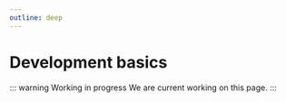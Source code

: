 ```yaml
---
outline: deep
---
```


# Development basics

::: warning Working in progress
We are current working on this page.
:::

<!--

::: tip Before you dive into contributing code:
- Read the [general contribution guidelines](./overview.md)
- Check out the [code design principles](../using-codex/guiding-principles.md#code-design-patterns)
:::

## Get the code

Clone [the repository](https://gerrit.wikimedia.org/g/design/codex/):
`git clone ssh://gerrit.wikimedia.org:29418/design/codex`

## Code contribution workflow

### Task tracking

Tasks are tracked in Phabricator on the [Codex](https://phabricator.wikimedia.org/tag/codex/)
workboard. Create or claim a task as soon as you decide to work on it. Note that very minor
contributions (like build asset updates or icon code optimizations) do not require a corresponding
task.

### Patch requirements

All patches must meet the following requirements:

- **Commit message:**
  - The first line of the commit message must be prefixed by the component name (Button, Icon) or
    the type of work (build, tests, styles, tokens, docs, etc.), e.g. `docs: Add more docs.` If the commit covers multiple things, include them in a comma-delineated list, e.g.
    `styles, docs, Button: Fix Button styles and document new convention`.
  - Deprecating and breaking changes are prefixed with `[DEPRECATING CHANGE]` or
    `[BREAKING CHANGE]`, e.g. `[BREAKING CHANGE] Button: Remove primary button functionality`.
  - Follow the [MediaWiki commit message guidelines](https://www.mediawiki.org/wiki/Gerrit/Commit_message_guidelines).
- **Clean code:** Code will only be merged when it follows [MediaWiki code conventions](https://www.mediawiki.org/wiki/Manual:Coding_conventions). TODO comment tags should include a relevant task number.

### Code review

Codex adheres to the [Design System Team's general process for code review](https://www.mediawiki.org/wiki/Design_System_Team/Team_Processes#Code_review).
Please review this process before submitting or reviewing a patch for the first time.

## Getting started

### Requirements

- **Node:** verify `.nvmrc` in the root of the repository. To install and use the required version of Node, run `nvm install "$(<.nvmrc)"` then `nvm use` in the root of the repository.
- **NPM:** v7.21 or greater is required to support workspaces; it is not included by default in older
versions of Node (prior to v15) and will need to be upgraded manually.

### Workspaces

The Codex codebase is configured as a monorepo using NPM. Sub-projects are defined in the
`packages/` directory with their own `package.json` and an appropriate `name`.

To run a command in a specific workspace, do the following:

```bash
# Run the "build" command in the "@wikimedia/codex" workspace
npm run build --workspace @wikimedia/codex

# Install a dependency for one workspace
npm install vite --workspace @wikimedia/codex --save-dev

# This can be shortened to -w
npm install vue -w @wikimedia/codex --save-peer
```

To run a command for all workspaces, do this instead:

```bash
# Run the "test" command in all workspaces
npm run test --workspaces

# This is equivalent
npm run test -ws
```

Note that the `lint` command is global; it has to be run in the root directory.
Running `npm test` in the root directory will lint everything and run the tests
in all workspaces.

### Directory structure
Each component has its own subdirectory in `packages/codex/src/components`, containing
the Vue single file component and unit tests.

Functions designed for use with the composition API ("composables") are in `packages/codex/src/composables`.

There are some special files at the top level of the `src/` directory:
- `lib.ts`: The main entry point for the library. Only things that are exported here are accessible
  to external users of the library.
- `types.ts`: Contains type definitions that are shared across multiple components, or need to be
  exported. This file should not export any functions or constants, only types.
- `constants.ts`: Contains constants that need to be exported or that serve as the basis for types.
- `utils.ts`: Utility functions shared across components, or for use with the types or constants
  in `types.ts` or `constants.ts`.

### Linting
Codex uses the following lint tools:
- [ESLint](https://eslint.org/) for ECMAScript files like JavaScript and TypeScript
- [typescript-eslint](https://typescript-eslint.io/) for additional linting of TypeScript files
- [Stylelint](https://stylelint.io/) for stylesheet files like CSS and Less
- [SVGlint](https://www.npmjs.com/package/svglint) for SVG files in the icons package

We use the Wikimedia coding conventions, and to enforce those we use
[eslint-config-wikimedia](https://npmjs.com/package/eslint-config-wikimedia) and
[stylelint-config-wikimedia](https://www.npmjs.com/package/stylelint-config-wikimedia) as the
starting point for our linter configuration. For Vue files, the Wikimedia coding conventions
follow the [Vue style guide](https://vuejs.org/style-guide/) closely. This means that HTML-like tags
in Vue templates sometimes don't follow the same rules as real HTML: for example, an empty div tag
is `<div />` not `<div></div>`.

In addition to those conventions, Codex-specific rules are enforced. These include:
- For most CSS properties, design tokens must be used, and raw values are forbidden. (For example,
  `padding-top: 16px;` is disallowed, use `padding-top: @spacing-100;` instead.)
- Every `.js`, `.ts` and `.vue` file must be captured by the `include` paths in one of the
  `tsconfig.json` files, otherwise typescript-eslint can't run properly.

#### Running the linters
You can use the following commands to run some or all of the lint checks. All of these commands
must be run in the root directory
- All lint checks: `npm run lint` (this runs all of the commands listed below)
- ESLint: `npm run lint:scripts`
- Stylelint: `npm run lint:styles`
- SVGlint: `npm run -w @wikimedia/codex-icons lint:svg`
- TypeScript checks: `npm run -w PACKAGENAME lint:ts`, where `PACKAGENAME` is one of
  `@wikimedia/codex`, `@wikimedia/codex-design-tokens`, `@wikimedia/codex-icons` or `codex-docs`

You should also consider setting up your IDE to run ESLint, Stylelint and TypeScript checks on the
fly, to catch linter violations in real time.

#### Disabling lint rules
The lint rules produce the desired outcome the vast majority of the time, but sometimes disabling
a lint rule is necessary. The preferred way of doing this is with a `disable-next-line` comment
that identifies the name of the rule to be disabled, like this:
```js
// eslint-disable-next-line @typescript-eslint/no-non-null-assertion
input.value!.click();
```
<div v-html="foo" />
```
```css
/* stylelint-disable-next-line plugin/no-unsupported-browser-features */
appearance: none;
```

Sometimes, a rule might have to be disabled for a block of multiple lines, either because it
appears multiple times in a row or because it's not possible to place a comment directly above
the offending line. To do this, use a `disable` comment for the specific rule, and then an
`enable` comment at the end of the block re-enabling the rule.

```js
/* eslint-disable no-multi-spaces */
const MODES = [
  '',             // default mode
  'rtl',          // RTL stylesheet
  'legacy',       // Legacy (14px base) stylesheet
  'legacy-rtl'    // RTL 14px base stylesheet
];
/* eslint-enable no-multi-spaces */
```
```vue-html
<g
  v-if="iconSvg"
  v-html="iconSvg"
/>
```
```css
/* stylelint-disable plugin/no-unsupported-browser-features */
-webkit-appearance: none;
-moz-appearance: textfield;
/* stylelint-enable plugin/no-unsupported-browser-features */
```

Some rules are disabled for an entire repository, workspace or directory in the relevant
`.eslintrc.json` or `.stylelintrc.json` file. This should not be done lightly, and is only
appropriate when the rule is not useful for a structural reason. For example, we disable the
`no-unsafe` group of rules from typescript-eslint in Vue files, because they cause lots of false
positives in Vue code.

### IDE setup

If you work on Codex using an editor not listed here, submit a patch with
suggested configurations for optimal development for that editor!

#### Visual Studio Code

1. **Install extensions:** The Codex repository contains a list of recommended extensions for
   development in Visual Studio Code (VS Code). These extensions are defined in
   `vscode/extensions.json`. When you open Codex in VS Code, you should be prompted with a message
   to install recommended extensions. You can also go to the Extensions tab and search for
   '@recommended', then install the extensions you want.
2. **Configure settings for extensions:** Configure Stylelint to check your styles, rather
   than VS Code's built-in validators. Add the following to your `.vscode/settings.json` file:
```json
{
	"css.validate": false,
	"less.validate": false,
	"stylelint.snippet": [
		"css",
		"less",
		"postcss",
		"vue"
	],
	"stylelint.validate": [
		"css",
		"less",
		"postcss",
		"vue"
	]
}
```
Configure Rewrap to wrap at 100 characters column:
```json
{
	"rewrap.wrappingColumn": 100
}

--->